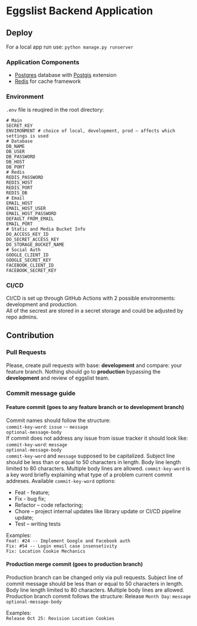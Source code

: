 # Eggslist Backend Application
## Deploy
For a local app run use:
`python manage.py runserver`
### Application Components
* [Postgres](https://www.postgresql.org/) database with [Postgis](https://postgis.net/) extension
* [Redis](https://redis.io/) for cache framework
### Environment
`.env` file is reuqired in the root directory:
```
# Main
SECRET_KEY
ENVIRONMENT # choice of local, development, prod – affects which settings is used
# Database
DB_NAME
DB_USER
DB_PASSWORD
DB_HOST
DB_PORT
# Redis
REDIS_PASSWORD
REDIS_HOST
REDIS_PORT
REDIS_DB
# Email
EMAIL_HOST
EMAIL_HOST_USER
EMAIL_HOST_PASSWORD
DEFAULT_FROM_EMAIL
EMAIL_PORT
# Static and Media Bucket Info
DO_ACCESS_KEY_ID
DO_SECRET_ACCESS_KEY
DO_STORAGE_BUCKET_NAME
# Social Auth
GOOGLE_CLIENT_ID
GOOGLE_SECRET_KEY
FACEBOOK_CLIENT_ID
FACEBOOK_SECRET_KEY
```
### CI/CD
CI/CD is set up through GitHub Actions with 2 possible environments: development and production. \
All of the secrest are stored in a secret storage and could be adjusted by repo admins.
## Contribution
### Pull Requests
Please, create pull requests with base: **development** and compare: your feature branch. Nothing should go to **production** bypassing the **development** and review of eggslist team.
### Commit message guide
#### Feature commit (goes to any feature branch or to **development** branch)
Commit names should follow the structure: \
`commit-key-word`: `issue` -- `message` \
`optional-message-body` \
If commit does not address any issue from issue tracker it should look like: \
`commit-key-word`: `message` \
`optional-message-body` \
`commit-key-word` and `message` supposed to be capitalized.
Subject line should be less than or equal to 50 characters in length.
Body line length limited to 80 characters. Multiple body lines are allowed.
`commit-key-word` is a key word briefly explaining what type of a problem current commit addreses. Available `commit-key-word` options:
* Feat - feature;
* Fix - bug fix;
* Refactor – code refactoring;
* Chore – project internal updates like library update or CI/CD pipeline update;
* Test – writing tests

Examples: \
`Feat: #24 -- Implement Google and Facebook auth` \
`Fix: #54 -- Login email case insensetivity` \
`Fix: Location Cookie Mechanics`

#### Production merge commit (goes to **production** branch)
Production branch can be changed only via pull requests. Subject line of commit message should be less than or equal to 50 characters in length. 
Body line length limited to 80 characters. Multiple body lines are allowed.
Production branch commit follows the structure:
Release `Month Day`: `message` \
`optional-message-body`

Examples: \
`Release Oct 25: Revision Location Cookies`
